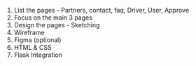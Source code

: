 1. List the pages - Partners, contact, faq, Driver, User, Approve
2. Focus on the main 3 pages
3. Design the pages - Sketching
4. Wireframe
5. Figma (optional)
6. HTML & CSS
7. Flask Integration
